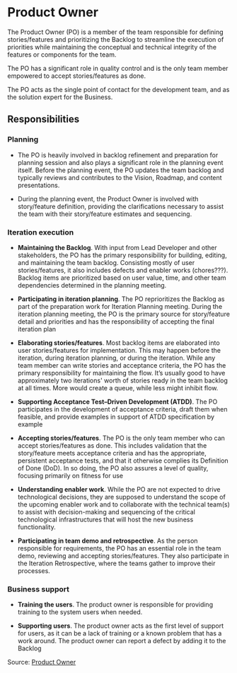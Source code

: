 Product Owner
=====

The Product Owner (PO) is a member of the team responsible for defining stories/features and prioritizing the  Backlog to streamline the execution of priorities while maintaining the conceptual and technical integrity of the features or components for the team.

The PO has a significant role in quality control and is the only team member empowered to accept stories/features as done.

The PO acts as the single point of contact for the development team, and as the solution expert for the Business.


Responsibilities
-----

### Planning

- The PO is heavily involved in backlog refinement and preparation for planning session and also plays a significant role in the planning event itself. Before the planning event, the PO updates the team backlog and typically reviews and contributes to the Vision, Roadmap, and content presentations.

- During the planning event, the Product Owner is involved with story/feature definition, providing the clarifications necessary to assist the team with their story/feature estimates and sequencing.


### Iteration execution

- **Maintaining the Backlog**. With input from Lead Developer and other stakeholders, the PO has the primary responsibility for building, editing, and maintaining the team backlog. Consisting mostly of user stories/features, it also includes defects and enabler works (chores???). Backlog items are prioritized based on user value, time, and other team dependencies determined in the planning meeting.

- **Participating in iteration planning**. The PO reprioritizes the Backlog as part of the preparation work for Iteration Planning meeting. During the iteration planning meeting, the PO is the primary source for story/feature detail and priorities and has the responsibility of accepting the final iteration plan

- **Elaborating stories/features**. Most backlog items are elaborated into user stories/features for implementation. This may happen before the iteration, during iteration planning, or during the iteration. While any team member can write stories and acceptance criteria, the PO has the primary responsibility for maintaining the flow. It’s usually good to have approximately two iterations' worth of stories ready in the team backlog at all times. More would create a queue, while less might inhibit flow.

- **Supporting Acceptance Test–Driven Development (ATDD)**.  The PO participates in the development of acceptance criteria, draft them when feasible, and provide examples in support of ATDD specification by example

- **Accepting stories/features**. The PO is the only team member who can accept stories/features as done. This includes validation that the story/feature meets acceptance criteria and has the appropriate, persistent acceptance tests, and that it otherwise complies its Definition of Done (DoD). In so doing, the PO also assures a level of quality, focusing primarily on fitness for use

- **Understanding enabler work**. While the PO are not expected to drive technological decisions, they are supposed to understand the scope of the upcoming enabler work and to collaborate with the technical team(s) to assist with decision-making and sequencing of the critical technological infrastructures that will host the new business functionality.

- **Participating in team demo and retrospective**. As the person responsible for requirements, the PO has an essential role in the team demo, reviewing and accepting stories/features. They also participate in the Iteration Retrospective, where the teams gather to improve their processes.

### Business support

- **Training the users**. The product owner is responsible for providing training to the system  users when needed.

- **Supporting users**.  The product owner acts as the first level of support for users, as it can be a lack of training or a known problem that has a work around.  The product owner can report a defect by adding it to the Backlog




Source: [Product Owner](https://www.scaledagileframework.com/product-owner/)
